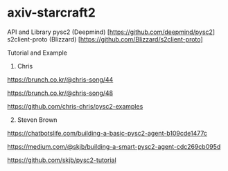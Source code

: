 # axiv-starcraft2

API and Library
pysc2 (Deepmind) [https://github.com/deepmind/pysc2]
s2client-proto (Blizzard) [https://github.com/Blizzard/s2client-proto]

Tutorial and Example

1. Chris

https://brunch.co.kr/@chris-song/44

https://brunch.co.kr/@chris-song/48

https://github.com/chris-chris/pysc2-examples


2. Steven Brown

https://chatbotslife.com/building-a-basic-pysc2-agent-b109cde1477c

https://medium.com/@skjb/building-a-smart-pysc2-agent-cdc269cb095d

https://github.com/skjb/pysc2-tutorial




